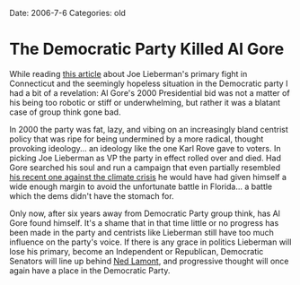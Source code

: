 Date: 2006-7-6
Categories: old

# The Democratic Party Killed Al Gore

While reading <a href="http://scienceblogs.com/authority/2006/07/democratic_loyalty.php">this article</a> about Joe Lieberman's primary fight in Connecticut and the seemingly hopeless situation in the Democratic party I had a bit of a revelation:  Al Gore's 2000 Presidential bid was not a matter of his being too robotic or stiff or underwhelming, but rather it was a blatant case of group think gone bad.

In 2000 the party was fat, lazy, and vibing on an increasingly bland centrist policy that was ripe for being undermined by a more radical, thought provoking ideology... an ideology like the one Karl Rove gave to voters.  In picking Joe Lieberman as VP the party in effect rolled over and died.  Had Gore searched his soul and run a campaign that even partially resembled <a href="http://www.climatecrisis.net/">his recent one against the climate crisis</a> he would have had given himself a wide enough margin to avoid the unfortunate battle in Florida... a battle which the dems didn't have the stomach for.

Only now, after six years away from Democratic Party group think, has Al Gore found himself.  It's a shame that in that time little or no progress has been made in the party and centrists like Lieberman still have too much influence on the party's voice.  If there is any grace in politics Lieberman will lose his primary, become an Independent or Republican, Democratic Senators will line up behind <a href="http://nedlamont.com/">Ned Lamont</a>, and progressive thought will once again have a place in the Democratic Party.
